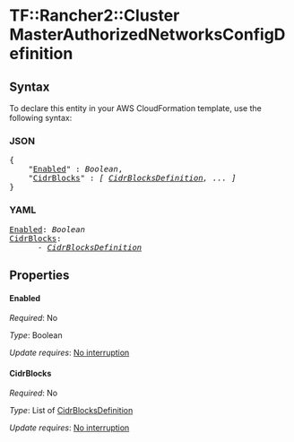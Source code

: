 # TF::Rancher2::Cluster MasterAuthorizedNetworksConfigDefinition

## Syntax

To declare this entity in your AWS CloudFormation template, use the following syntax:

### JSON

<pre>
{
    "<a href="#enabled" title="Enabled">Enabled</a>" : <i>Boolean</i>,
    "<a href="#cidrblocks" title="CidrBlocks">CidrBlocks</a>" : <i>[ <a href="cidrblocksdefinition.md">CidrBlocksDefinition</a>, ... ]</i>
}
</pre>

### YAML

<pre>
<a href="#enabled" title="Enabled">Enabled</a>: <i>Boolean</i>
<a href="#cidrblocks" title="CidrBlocks">CidrBlocks</a>: <i>
      - <a href="cidrblocksdefinition.md">CidrBlocksDefinition</a></i>
</pre>

## Properties

#### Enabled

_Required_: No

_Type_: Boolean

_Update requires_: [No interruption](https://docs.aws.amazon.com/AWSCloudFormation/latest/UserGuide/using-cfn-updating-stacks-update-behaviors.html#update-no-interrupt)

#### CidrBlocks

_Required_: No

_Type_: List of <a href="cidrblocksdefinition.md">CidrBlocksDefinition</a>

_Update requires_: [No interruption](https://docs.aws.amazon.com/AWSCloudFormation/latest/UserGuide/using-cfn-updating-stacks-update-behaviors.html#update-no-interrupt)

